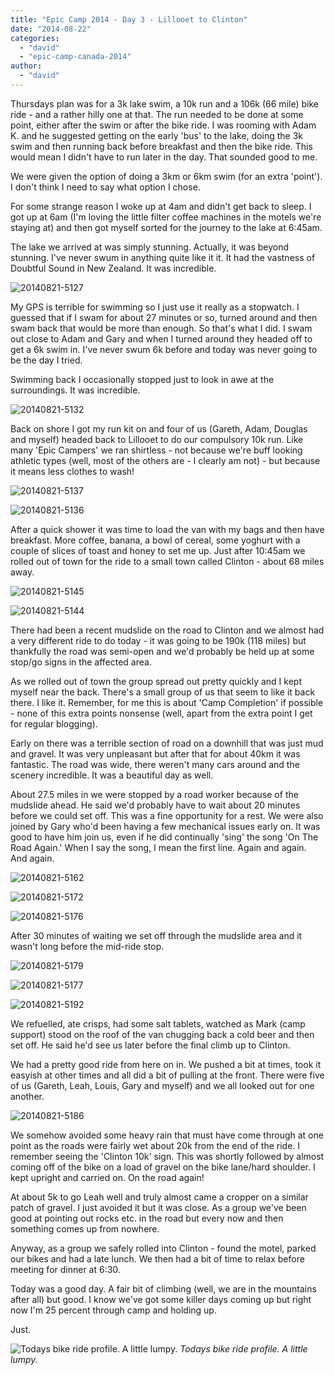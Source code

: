 ```yaml
---
title: "Epic Camp 2014 - Day 3 - Lillooet to Clinton"
date: "2014-08-22"
categories: 
  - "david"
  - "epic-camp-canada-2014"
author: 
  - "david"
---
```


Thursdays plan was for a 3k lake swim, a 10k run and a 106k (66 mile) bike ride - and a rather hilly one at that. The run needed to be done at some point, either after the swim or after the bike ride. I was rooming with Adam K. and he suggested getting on the early 'bus' to the lake, doing the 3k swim and then running back before breakfast and then the bike ride. This would mean I didn't have to run later in the day. That sounded good to me.

We were given the option of doing a 3km or 6km swim (for an extra 'point'). I don't think I need to say what option I chose.

For some strange reason I woke up at 4am and didn't get back to sleep. I got up at 6am (I'm loving the little filter coffee machines in the motels we're staying at) and then got myself sorted for the journey to the lake at 6:45am.

The lake we arrived at was simply stunning. Actually, it was beyond stunning. I've never swum in anything quite like it it. It had the vastness of Doubtful Sound in New Zealand. It was incredible.

![20140821-5127](/images/2014/20140821-5127.jpg)

My GPS is terrible for swimming so I just use it really as a stopwatch. I guessed that if I swam for about 27 minutes or so, turned around and then swam back that would be more than enough. So that's what I did. I swam out close to Adam and Gary and when I turned around they headed off to get a 6k swim in. I've never swum 6k before and today was never going to be the day I tried.

Swimming back I occasionally stopped just to look in awe at the surroundings. It was incredible.

![20140821-5132](/images/2014/20140821-5132.jpg)

Back on shore I got my run kit on and four of us (Gareth, Adam, Douglas and myself) headed back to Lillooet to do our compulsory 10k run. Like many 'Epic Campers' we ran shirtless - not because we're buff looking athletic types (well, most of the others are - I clearly am not) - but because it means less clothes to wash!

![20140821-5137](/images/2014/20140821-5137.jpg)

![20140821-5136](/images/2014/20140821-5136.jpg)

After a quick shower it was time to load the van with my bags and then have breakfast. More coffee, banana, a bowl of cereal, some yoghurt with a couple of slices of toast and honey to set me up. Just after 10:45am we rolled out of town for the ride to a small town called Clinton - about 68 miles away.

![20140821-5145](/images/2014/20140821-5145.jpg)

![20140821-5144](/images/2014/20140821-5144.jpg)

There had been a recent mudslide on the road to Clinton and we almost had a very different ride to do today - it was going to be 190k (118 miles) but thankfully the road was semi-open and we'd probably be held up at some stop/go signs in the affected area.

As we rolled out of town the group spread out pretty quickly and I kept myself near the back. There's a small group of us that seem to like it back there. I like it. Remember, for me this is about 'Camp Completion' if possible - none of this extra points nonsense (well, apart from the extra point I get for regular blogging).

Early on there was a terrible section of road on a downhill that was just mud and gravel. It was very unpleasant but after that for about 40km it was fantastic. The road was wide, there weren't many cars around and the scenery incredible. It was a beautiful day as well.

About 27.5 miles in we were stopped by a road worker because of the mudslide ahead. He said we'd probably have to wait about 20 minutes before we could set off. This was a fine opportunity for a rest. We were also joined by Gary who'd been having a few mechanical issues early on. It was good to have him join us, even if he did continually 'sing' the song 'On The Road Again.' When I say the song, I mean the first line. Again and again. And again.

![20140821-5162](/images/2014/20140821-5162.jpg)

![20140821-5172](/images/2014/20140821-5172.jpg)

![20140821-5176](/images/2014/20140821-5176.jpg)

After 30 minutes of waiting we set off through the mudslide area and it wasn't long before the mid-ride stop.

![20140821-5179](/images/2014/20140821-5179.jpg)

![20140821-5177](/images/2014/20140821-5177.jpg)

![20140821-5192](/images/2014/20140821-5192.jpg)

We refuelled, ate crisps, had some salt tablets, watched as Mark (camp support) stood on the roof of the van chugging back a cold beer and then set off. He said he'd see us later before the final climb up to Clinton.

We had a pretty good ride from here on in. We pushed a bit at times, took it easyish at other times and all did a bit of pulling at the front. There were five of us (Gareth, Leah, Louis, Gary and myself) and we all looked out for one another.

![20140821-5186](/images/2014/20140821-5186.jpg)

We somehow avoided some heavy rain that must have come through at one point as the roads were fairly wet about 20k from the end of the ride. I remember seeing the 'Clinton 10k' sign. This was shortly followed by almost coming off of the bike on a load of gravel on the bike lane/hard shoulder. I kept upright and carried on. On the road again!

At about 5k to go Leah well and truly almost came a cropper on a similar patch of gravel. I just avoided it but it was close. As a group we've been good at pointing out rocks etc. in the road but every now and then something comes up from nowhere.

Anyway, as a group we safely rolled into Clinton - found the motel, parked our bikes and had a late lunch. We then had a bit of time to relax before meeting for dinner at 6:30.

Today was a good day. A fair bit of climbing (well, we are in the mountains after all) but good. I know we've got some killer days coming up but right now I'm 25 percent through camp and holding up.

Just.

![Todays bike ride profile.  A little lumpy.](/images/2014/20140821-profile.png)
*Todays bike ride profile.  A little lumpy.*
